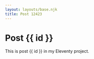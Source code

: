 ```yaml
---
layout: layouts/base.njk
title: Post 12423
---
```


# Post {{ id }}

This is post {{ id }} in my Eleventy project.
